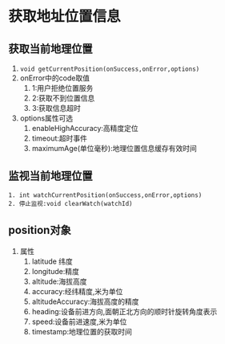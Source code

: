 # 获取地址位置信息

## 获取当前地理位置

1. `void getCurrentPosition(onSuccess,onError,options)`
2. onError中的code取值
   1. 1:用户拒绝位置服务
   2. 2:获取不到位置信息
   3. 3:获取信息超时
3. options属性可选
   1. enableHighAccuracy:高精度定位
   2. timeout:超时事件
   3. maximumAge(单位毫秒):地理位置信息缓存有效时间

## 监视当前地理位置

	1. int watchCurrentPosition(onSuccess,onError,options)
 	2. 停止监视:void clearWatch(watchId)

## position对象

1. 属性
   1. latitude 纬度
   2. longitude:精度
   3. altitude:海拔高度
   4. accuracy:经纬精度,米为单位
   5. altitudeAccuracy:海拔高度的精度
   6. heading:设备前进方向,面朝正北方向的顺时针旋转角度表示
   7. speed:设备前进速度,米为单位
   8. timestamp:地理位置的获取时间



